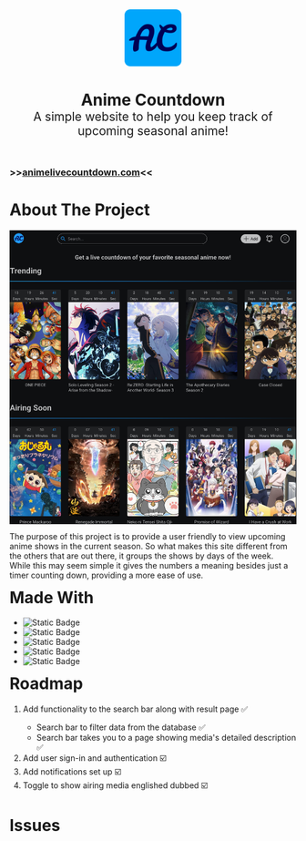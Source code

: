 <div align="center" style="margin-bottom: 30px"><img style="height: 100px; align-self:" src="./animeCountdownApp/public/favicon.png"></div>
<h1 style="border-bottom: 0; text-align:center; margin-bottom: -30px;">Anime Countdown</h1>
<h2 style="border-bottom: 0; text-align:center; font-weight:normal; margin-bottom: 50px;">A simple website to help you keep track of upcoming seasonal anime!</h2>
<h3>>><a href="https://animelivecountdown.com" target="_blank">animelivecountdown.com</a><<</h3>
<h1>About The Project</h1>
<img src="./animeCountdownApp/public/preview-image.jpg"/>
<p style="margin-top: 10px;">The purpose of this project is to provide a user friendly to view upcoming anime shows in the current season. So what makes this site different from the others that are out there, it groups the shows by days of the week. While this may seem simple it gives the numbers a meaning besides just a timer counting down, providing a more ease of use.</p>
<h1 style="margin-top: 10px;">Made With</h1>
<ul>
    <li><img alt="Static Badge" src="https://img.shields.io/badge/Angular-000000?logo=angular"></li>
    <li><img alt="Static Badge" src="https://img.shields.io/badge/Spring_Boot-000000?logo=springboot">
    </li>
    <li><img alt="Static Badge" src="https://img.shields.io/badge/TypeScript-000000?logo=typescript">
    </li>
    <li><img alt="Static Badge" src="https://img.shields.io/badge/Render-000000?logo=render">
    </li>
    <li><img alt="Static Badge" src="https://img.shields.io/badge/Vercel-000000?logo=vercel">
    </li>
</ul>
<h1 style="margin-top: 10px;">Roadmap</h1>
<ol>
    <li>Add functionality to the search bar along with result page ✅</li>
    <ul>
        <li>Search bar to filter data from the database ✅</li>
        <li>Search bar takes you to a page showing media's detailed description ✅</li>
    </ul>
    <li>Add user sign-in and authentication ☑️</li>
    <li>Add notifications set up ☑️</li>
    <li>Toggle to show airing media englished dubbed ☑️</li>
</ol>
<h1>Issues</h1>
